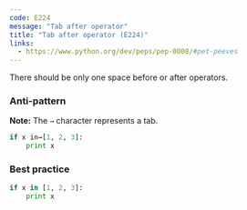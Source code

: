 ```yaml
---
code: E224
message: "Tab after operator"
title: "Tab after operator (E224)"
links:
  - https://www.python.org/dev/peps/pep-0008/#pet-peeves
---
```


There should be only one space before or after operators.

### Anti-pattern

**Note:** The `→` character represents a tab.

```python
if x in→[1, 2, 3]:
    print x
```

### Best practice

```python
if x in [1, 2, 3]:
    print x
```
